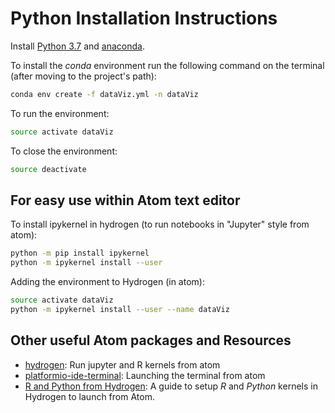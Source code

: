 
# Python Installation Instructions


Install [Python 3.7](https://www.python.org/) and [anaconda](https://www.anaconda.com/download/#macos).


To install the *conda* environment run the following command on the terminal (after moving to the project's path):

```bash
conda env create -f dataViz.yml -n dataViz
```

To run the environment:

```bash
source activate dataViz
```

To close the environment:

```bash
source deactivate
```

## For easy use within Atom text editor

To install ipykernel in hydrogen (to run notebooks in "Jupyter" style from atom):

```bash
python -m pip install ipykernel
python -m ipykernel install --user
```

Adding the environment to Hydrogen (in atom):

```bash
source activate dataViz
python -m ipykernel install --user --name dataViz
```


## Other useful Atom packages and Resources

* [hydrogen](https://atom.io/packages/Hydrogen): Run jupyter and R kernels from atom
* [platformio-ide-terminal](https://atom.io/packages/platformio-ide-terminal): Launching the terminal from atom
* [R and Python from Hydrogen](https://jstaf.github.io/2018/03/25/atom-ide.html): A guide to setup _R_ and _Python_ kernels in Hydrogen to launch from Atom.
